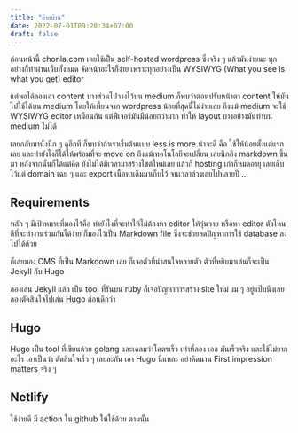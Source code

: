 ```yaml
---
title: "ย้ายบ้าน"
date: 2022-07-01T09:20:34+07:00
draft: false
---
```


ก่อนหน้านี้ chonla.com เคยใช้เป็น self-hosted wordpress ซึ่งจริง ๆ แล้วมันง่ายนะ ทุกอย่างก็ทำผ่านเว็บทั้งหมด จัดหน้าอะไรก็ง่าย เพราะทุกอย่างเป็น WYSIWYG (What you see is what you get) editor

แต่พอได้ลองเอา content บางส่วนไปวางไว้บน medium ก็พบว่าตอนปรับหน้าตา content ให้มันไปใช้ได้บน medium โดยให้เพี้ยนจาก wordpress น้อยที่สุดนี่ไม่ง่ายเลย ถึงแม้ medium จะใช้ WYSIWYG editor เหมือนกัน แต่ฟีเจอร์มันมีน้อยกว่ามาก ทำให้ layout บางอย่างมันทำบน medium ไม่ได้

เลยกลับมานั่งนึก ๆ ดูอีกที ก็พบว่าถ้าเราเริ่มต้นแบบ less is more น่าจะดี คือ ใช้ให้น้อยตั้งแต่แรกเลย และทำยังไงก็ได้ให้พร้อมที่จะ move on ถึงแม้เทคโนโลยีจะเปลี่ยน เลยนึกถึง markdown ขึ้นมา หลังจากนั้นก็ได้แต่คิด ยังไม่ได้มีเวลามาสร้างไซต์ใหม่เลย แล้วก็ hosting เก่าก็หมดอายุ เลยเก็บไว้แต่ domain เฉย ๆ และ export เนื้อหาเดิมมาเก็บไว้ จนเวลาล่วงเลยไปหลายปี ...

## Requirements

หลัก ๆ มีเป้าหมายที่มองไว้คือ ทำยังไงที่จะทำให้ไม่ต้องหา editor ให้วุ่นวาย หรือหา editor ตัวไหนดีที่จะทำงานร่วมกันได้ง่าย ก็มองไว้เป็น Markdown file ซึ่งจะช่วยลดปัญหาการใช้ database ลงไปได้ด้วย

ก็เลยมอง CMS ที่เป็น Markdown เลย ก็เจอตัวที่น่าสนใจหลายตัว ตัวที่หยิบมาเล่นก็จะเป็น Jekyll กับ Hugo

ลองเล่น Jekyll แล้ว เป็น tool ที่รันบน ruby ก็เจอปัญหาการสร้าง site ใหม่ งม ๆ อยู่แป๊บนึงเลยลองตัดสินใจไปเล่น Hugo ก่อนดีกว่า

## Hugo

Hugo เป็น tool ที่เขียนด้วย golang และเคลมว่าโคตรเร็ว เท่าที่ลอง เออ มันเร็วจริง และใช้ไม่ยากอะไร เอาเป็นว่า ตัดสินใจเร็ว ๆ เลยละกัน เอา Hugo นี่แหละ อย่าคิดนาน First impression matters จริง ๆ

## Netlify

ใช้ง่ายดี มี action ใน github ให้ใช้ด้วย ตามนั้น
